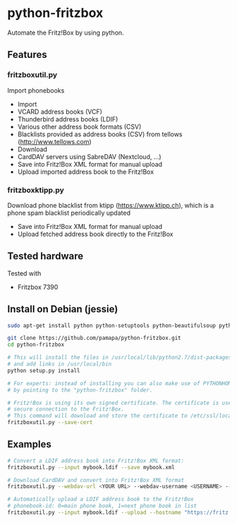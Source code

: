 # python-fritzbox
Automate the Fritz!Box by using python.


## Features

### fritzboxutil.py
Import phonebooks
- Import
 - VCARD address books (VCF)
 - Thunderbird address books (LDIF)
 - Various other address book formats (CSV)
 - Blacklists provided as address books (CSV) from tellows (http://www.tellows.com)
- Download
 - CardDAV servers using SabreDAV (Nextcloud, ...)
- Save into Fritz!Box XML format for manual upload
- Upload imported address book to the Fritz!Box

### fritzboxktipp.py
Download phone blacklist from ktipp (https://www.ktipp.ch), which is a phone spam blacklist periodically updated
- Save into Fritz!Box XML format for manual upload
- Upload fetched address book directly to the Fritz!Box
 

## Tested hardware
Tested with
- Fritzbox 7390


## Install on Debian (jessie)
```bash
sudo apt-get install python python-setuptools python-beautifulsoup python-ldap python-requests python-vobject

git clone https://github.com/pamapa/python-fritzbox.git
cd python-fritzbox

# This will install the files in /usr/local/lib/python2.7/dist-packages/
# and add links in /usr/local/bin
python setup.py install

# For experts: instead of installing you can also make use of PYTHONHOME
# by pointing to the "python-fritzbox" folder.

# Fritz!Box is using its own signed certificate. The certificate is used to verify the
# secure connection to the Fritz!Box.
# This command will download and store the certificate to /etc/ssl/localcerts.
fritzboxutil.py --save-cert
```


## Examples
```bash
# Convert a LDIF address book into Fritz!Box XML format:
fritzboxutil.py --input mybook.ldif --save mybook.xml

# Download CardDAV and convert into Fritz!Box XML format
fritzboxutil.py --webdav-url <YOUR URL> --webdav-username <USERNAME> --webdav-password <YOUR PASSWORD> --save mybook.xml

# Automatically upload a LDIF address book to the Fritz!Box
# phonebook-id: 0=main phone book, 1=next phone book in list
fritzboxutil.py --input mybook.ldif --upload --hostname "https://fritz.box" --phonebook-id 1 --password <YOUR PASSWORD>
```

